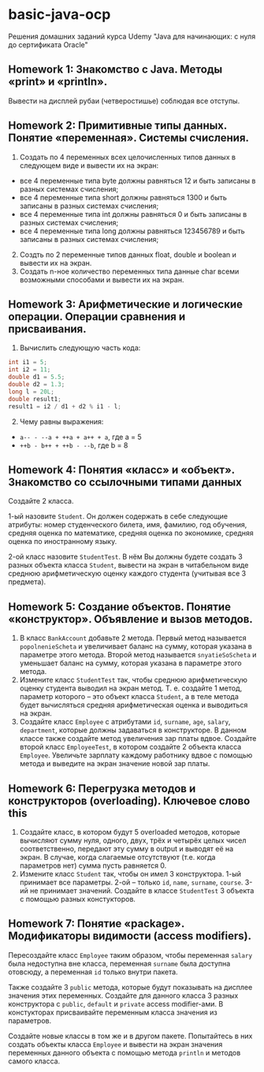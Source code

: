 # basic-java-ocp
Решения домашних заданий курса Udemy "Java для начинающих: с нуля до сертификата Oracle"
## Homework 1: Знакомство с Java. Методы «print» и «println».
Вывести на дисплей рубаи (четверостишье) соблюдая все отступы.
## Homework 2: Примитивные типы данных. Понятие «переменная». Системы счисления.
1. Создать по 4 переменных всех целочисленных типов данных в следующем виде и вывести их на экран:
* все 4 переменные типа byte должны равняться 12 и быть записаны в разных системах счисления;
* все 4 переменные типа short должны равняться 1300 и быть записаны в разных системах счисления;
* все 4 переменные типа int должны равняться 0 и быть записаны в разных системах счисления;
* все 4 переменные типа long должны равняться 123456789 и быть записаны в разных системах счисления;
2. Создть по 2 переменные типов данных float, double и boolean и вывести их на экран.
3. Создать n-ное количество переменных типа данные char всеми возможными способами и вывести их на экран.
## Homework 3: Арифметические и логические операции. Операции сравнения и присваивания.
1. Вычислить следующую часть кода:
```java
int i1 = 5;
int i2 = 11;
double d1 = 5.5;
double d2 = 1.3;
long l = 20L;
double result1;
result1 = i2 / d1 + d2 % i1 - l;
```
2. Чему равны выражения:
* `a-- - --a + ++a + a++ + a`, где a = 5
* `++b - b++ + ++b - --b`, где b = 8
## Homework 4: Понятия «класс» и «объект». Знакомство со ссылочными типами данных
Создайте 2 класса.  

1-ый назовите `Student`. Он должен содержать в себе следующие атрибуты: номер студенческого билета, имя, фамилию, год обучения, средняя оценка по математике, средняя оценка по экономике, средняя оценка по иностранному языку.

2-ой класс назовите `StudentTest`. В нём Вы должны будете создать 3 разных объекта класса `Student`, вывести на экран в читабельном виде среднюю арифметическую оценку каждого студента (учитывая все 3 предмета).
## Homework 5: Создание объектов. Понятие «конструктор». Объявление и вызов методов.
1. В класс `BankAccount` добавьте 2 метода. Первый метод называется `popolnenieScheta` и увеличивает баланс на сумму, которая указана в параметре этого метода. Второй метод называется `snyatieSoScheta` и уменьшает баланс на сумму, которая указана в параметре этого метода.
2. Измените класс `StudentTest` так, чтобы среднюю арифметическую оценку студента выводил на экран метод. Т. е. создайте 1 метод, параметр которого – это объект класса `Student`, а в теле метода будет вычисляться средняя арифметическая оценка и выводиться на экран.
3. Создайте класс `Employee` с атрибутами `id`, `surname`, `age`, `salary`, `department`, которые должны задаваться в конструкторе. В данном классе также создайте метод увеличения зар платы вдвое. Создайте второй класс `EmployeeTest`, в котором создайте 2 объекта класса `Employee`. Увеличьте зарплату каждому работнику вдвое с помощью метода и выведите на экран значение новой зар платы.
## Homework 6: Перегрузка методов и конструкторов (overloading). Ключевое слово this
1. Создайте класс, в котором будут 5 overloaded методов, которые вычисляют сумму нуля, одного, двух, трёх и четырёх  целых чисел соответственно, передают эту сумму в output и выводят её на экран. В случае, когда слагаемые отсутствуют (т.е. когда параметров нет) сумма пусть равняется 0.
2. Измените класс `Student` так, чтобы он имел 3 конструктора. 1-ый принимает все параметры. 2-ой – только `id`, `name`, `surname`, `course`. 3-ий не принимает значений. Создайте в классе `StudentTest` 3 объекта с помощью разных констукторов.
## Homework 7: Понятие «package». Модификаторы видимости (access modifiers).
Пересоздайте класс `Employee` таким образом, чтобы переменная `salary` была недоступна вне класса, переменная `surname` была доступна отовсюду, а переменная `id` только внутри пакета.

Также создайте 3 `public` метода, которые будут показывать на дисплее значения этих переменных. Создайте для данного класса 3 разных конструктора с `public`, `default` и `private` access modifier-ами. В констукторах присваивайте переменным класса значения из параметров.

Создайте новые классы в том же и в другом пакете. Попытайтесь в них создать объекты класса `Employee` и вывести на экран значения переменных данного объекта с помощью метода `println` и методов самого класса.